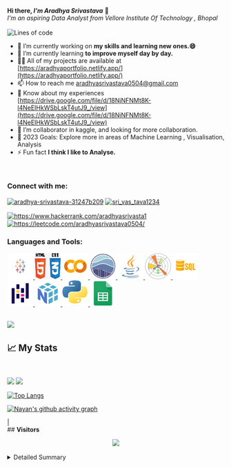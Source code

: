 <b> Hi there, <i>I'm Aradhya Srivastava</i></b> 👋
<meta name="viewport" content="width=device-width, initial-scale=1.0, minimum-scale=1.0">
<br>
<i>I'm an aspiring Data Analyst from Vellore Institute Of Technology , Bhopal</i>
<br>
<br>
 ![Lines of code](https://img.shields.io/badge/From%20Hello%20World%20I've%20written-41247+%20Lines%20of%20code-blue)

- 🔭 I’m currently working on **my skills and learning new ones.😄**
- 🌱 I’m currently learning **to improve myself day by day.**
- 👨‍💻 All of my projects are available at [https://aradhyaportfolio.netlify.app/](https://aradhyaportfolio.netlify.app/)
- 📫 How to reach me aradhyasrivastava0504@gmail.com
- 📄 Know about my experiences [https://drive.google.com/file/d/18NjNFNMt8K-l4NeEIHkWSbLskT4utJ9_/view](https://drive.google.com/file/d/18NjNFNMt8K-l4NeEIHkWSbLskT4utJ9_/view)
- 👯 I’m collaborator in kaggle, and looking for more collaboration.
- 🥅 2023 Goals:  Explore more in areas of Machine Learning , Visualisation, Analysis
- ⚡ Fun fact **I think I like to Analyse.**
<br>
<h3 align="left">Connect with me:</h3>
<p align="left">
<a href="https://www.linkedin.com/in/aradhya-srivastava-31247b209/" target="blank"><img align="center" src="https://raw.githubusercontent.com/rahuldkjain/github-profile-readme-generator/master/src/images/icons/Social/linked-in-alt.svg" alt="aradhya-srivastava-31247b209" height="30" width="40" /></a>
<a href="https://www.instagram.com/sri_vas_tava1234/" target="blank"><img align="center" src="https://raw.githubusercontent.com/rahuldkjain/github-profile-readme-generator/master/src/images/icons/Social/instagram.svg" alt="sri_vas_tava1234" height="30" width="40" /></a>


<a href="https://www.hackerrank.com/aradhyasrivasta1" target="blank"><img align="center" src="https://raw.githubusercontent.com/rahuldkjain/github-profile-readme-generator/master/src/images/icons/Social/hackerrank.svg" alt="https://www.hackerrank.com/aradhyasrivasta1" height="30" width="40" /></a>
<a href="" target="blank"><img align="center" src="https://raw.githubusercontent.com/rahuldkjain/github-profile-readme-generator/master/src/images/icons/Social/leet-code.svg" alt="https://leetcode.com/aradhyasrivastava0504/" height="30" width="40" /></a>
</a>
</p>

<!--   Tech Stack  -->
<h3 align="left">Languages and Tools:</h3>
<p align="left"> 
 
<a href="https://www.tableau.com/" target="_blank" rel="noreferrer"> 
 <img src="icons/tableau.png" alt="tableau" width="60" height="60"/> 
 </a>
 
<a href="https://www.w3schools.com/html/html_css.asp" target="_blank" rel="noreferrer"> 
<img src="icons/html css.jpg" alt="html css" width="60" height="60"/>
</a> 
 
<a href="https://colab.research.google.com/" target="_blank" rel="noreferrer"> 
 <img src="icons/colab.png" alt="colab" width="60" height="60"/>
</a> 
 
<a href="https://seaborn.pydata.org/" target="_blank" rel="noreferrer"> 
<img src="icons/seaborn.png" alt="seaborn" width="60" height="60"/>
</a> 
 
 <a href="https://www.java.com/en/" target="_blank" rel="noreferrer"> 
  <img src="icons/java.png" alt="java" width="v0" height="60"/>
 </a> 
 
 <a href="https://matplotlib.org/" target="_blank" rel="noreferrer"> 
<img src="icons/matplotlib.png" alt="matplotlib" width="60" height="60"/>
 </a> 
 
 <a href="https://www.mysql.com/" target="_blank" rel="noreferrer"> 
 <img src="icons/sql.png" alt="sql" width="60" height="60"/>
 </a> 
 
 <a href="https://pandas.pydata.org/" target="_blank" rel="noreferrer"> 
 <img src="icons/pandas.png" alt="pandas" width="60" height="60"/>
 </a> 
 
 <a href="https://numpy.org/doc/stable/user/absolute_beginners.html" target="_blank" rel="noreferrer"> 
  <img src="icons/numpy.png" alt="numpy" width="60" height="60"/>
 </a> 
  <a href="https://www.python.org/" target="_blank" rel="noreferrer"> 
  <img src="icons/python.jpg" alt="python" width="60" height="60"/>
 </a> 
  <a href="https://www.google.com/sheets/about/" target="_blank" rel="noreferrer"> 
  <img src="icons/sheets.png" alt="sheets" width="60" height="60"/>
 </a> 

</p>
<br>
<!-- ## **Trophy**  -->
<img src="https://github-profile-trophy.vercel.app/?username=aradhya0530&theme=onedark&column=3&margin-w=15&margin-h=15">
<br>

<!-- Stats  -->
## 📈 **My Stats**
<br>
<p align="left">
  <img width="49.5%" src="https://github-readme-stats.vercel.app/api?username=aradhya0530&show_icons=true&theme=onedark&hide_border=true&include_all_commits=true&count_private=true" />
    <img width="49.5%" src="https://github-readme-streak-stats.herokuapp.com/?user=aradhya0530&theme=onedark&hide_border=true&include_all_commits=true&count_private=true" />
</p>

<!-- <p align="left"> -->
 [![Top Langs](https://github-readme-stats.vercel.app/api/top-langs/?username=aradhya0530&layout=compact&&show_icons=true&theme=radical)](https://github.com/anuraghazra/github-readme-stats)
<!--  </p> -->
<p align = "center">
  
  [![Nayan's github activity graph](https://github-readme-activity-graph.cyclic.app/graph?username=aradhya0530&bg_color=000000&color=DF6D74&line=E4BF7A&point=f0f0f0&area=true&hide_border=true)](https://github.com/ashutosh00710/github-readme-activity-graph)
  

</p>                                                             |
<br>
<!-- Visitors -->
## <b> Visitors</b>
<p align="center">
  <img src="https://profile-counter.glitch.me/aradhya0530/count.svg">
</p>
<!-- Metrics Detialed Summary  -->
<details>
<summary>Detailed Summary</summary>
<br>   
  
![Metrics](https://metrics.lecoq.io/aradhya0530?template=classic&activity=1&followup=1&languages=1&lines=1&people=1&activity.limit=5&activity.days=14&activity.filter=all&activity.visibility=all&activity.timestamps=false&languages.colors=github&languages.threshold=0%25&people.limit=28&people.size=28&people.types=followers%2C%20following&people.identicons=false&people.shuffle=false&config.timezone=Asia%2FCalcutta&config.twemoji=true)
    
</details>
